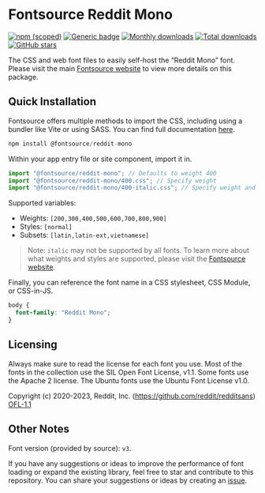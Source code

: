 # Fontsource Reddit Mono

[![npm (scoped)](https://img.shields.io/npm/v/@fontsource/reddit-mono?color=brightgreen)](https://www.npmjs.com/package/@fontsource/reddit-mono) [![Generic badge](https://img.shields.io/badge/fontsource-passing-brightgreen)](https://github.com/fontsource/fontsource) [![Monthly downloads](https://badgen.net/npm/dm/@fontsource/reddit-mono)](https://github.com/fontsource/fontsource) [![Total downloads](https://badgen.net/npm/dt/@fontsource/reddit-mono)](https://github.com/fontsource/fontsource) [![GitHub stars](https://img.shields.io/github/stars/fontsource/fontsource.svg?style=social&label=Star)](https://github.com/fontsource/fontsource/stargazers)

The CSS and web font files to easily self-host the “Reddit Mono” font. Please visit the main [Fontsource website](https://fontsource.org/fonts/reddit-mono) to view more details on this package.

## Quick Installation

Fontsource offers multiple methods to import the CSS, including using a bundler like Vite or using SASS. You can find full documentation [here](https://fontsource.org/docs/getting-started/introduction).

```javascript
npm install @fontsource/reddit-mono
```

Within your app entry file or site component, import it in.

```javascript
import "@fontsource/reddit-mono"; // Defaults to weight 400
import "@fontsource/reddit-mono/400.css"; // Specify weight
import "@fontsource/reddit-mono/400-italic.css"; // Specify weight and style
```

Supported variables:
- Weights: `[200,300,400,500,600,700,800,900]`
- Styles: `[normal]`
- Subsets: `[latin,latin-ext,vietnamese]`

> Note: `italic` may not be supported by all fonts. To learn more about what weights and styles are supported, please visit the [Fontsource website](https://fontsource.org/fonts/reddit-mono).

Finally, you can reference the font name in a CSS stylesheet, CSS Module, or CSS-in-JS.

```css
body {
  font-family: "Reddit Mono";
}
```

## Licensing
Always make sure to read the license for each font you use. Most of the fonts in the collection use the SIL Open Font License, v1.1. Some fonts use the Apache 2 license. The Ubuntu fonts use the Ubuntu Font License v1.0.

Copyright (c) 2020-2023, Reddit, Inc. (https://github.com/reddit/redditsans)
[OFL-1.1](http://scripts.sil.org/OFL)

## Other Notes
Font version (provided by source): `v3`.

If you have any suggestions or ideas to improve the performance of font loading or expand the existing library, feel free to star and contribute to this repository. You can share your suggestions or ideas by creating an [issue](https://github.com/fontsource/fontsource/issues).